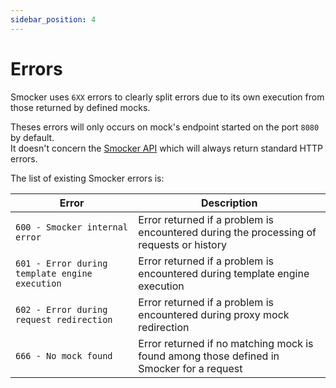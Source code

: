 ```yaml
---
sidebar_position: 4
---
```


# Errors

Smocker uses `6XX` errors to clearly split errors due to its own execution from those returned by defined mocks.

Theses errors will only occurs on mock's endpoint started on the port `8080` by default. \
It doesn't concern the [Smocker API](/docs/technical-documentation/api) which will always return standard HTTP errors.

The list of existing Smocker errors is:

| Error                                          | Description                                                                              |
| ---------------------------------------------- | ---------------------------------------------------------------------------------------- |
| `600 - Smocker internal error`                 | Error returned if a problem is encountered during the processing of requests or history  |
| `601 - Error during template engine execution` | Error returned if a problem is encountered during template engine execution              |
| `602 - Error during request redirection`       | Error returned if a problem is encountered during proxy mock redirection                 |
| `666 - No mock found`                          | Error returned if no matching mock is found among those defined in Smocker for a request |
